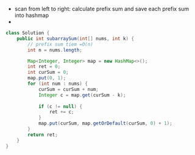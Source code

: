 
- scan from left to right:  calculate prefix sum and save each prefix sum into hashmap
- 


```java
class Solution {
    public int subarraySum(int[] nums, int k) {
        // prefix sum tiem =O(n)
        int n = nums.length;

        Map<Integer, Integer> map = new HashMap<>();
        int ret = 0;
        int curSum = 0;
        map.put(0, 1);
        for (int num : nums) {
            curSum = curSum + num;
            Integer c = map.get(curSum - k);
            
            if (c != null) {
                ret += c;
            }
            map.put(curSum, map.getOrDefault(curSum, 0) + 1);
        }
        return ret;
    }
}
```